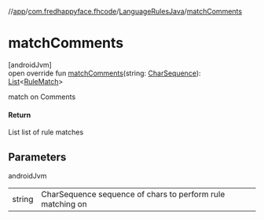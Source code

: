 //[app](../../../index.md)/[com.fredhappyface.fhcode](../index.md)/[LanguageRulesJava](index.md)/[matchComments](match-comments.md)

# matchComments

[androidJvm]\
open override fun [matchComments](match-comments.md)(string: [CharSequence](https://kotlinlang.org/api/latest/jvm/stdlib/kotlin/-char-sequence/index.html)): [List](https://kotlinlang.org/api/latest/jvm/stdlib/kotlin.collections/-list/index.html)&lt;[RuleMatch](../-rule-match/index.md)&gt;

match on Comments

#### Return

List<RuleMatch> list of rule matches

## Parameters

androidJvm

| | |
|---|---|
| string | CharSequence sequence of chars to perform rule matching on |

